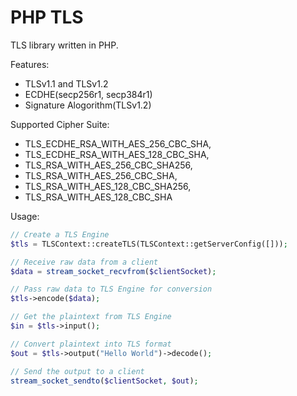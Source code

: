 # PHP TLS

TLS library written in PHP.

Features:
  - TLSv1.1 and TLSv1.2
  - ECDHE(secp256r1, secp384r1)
  - Signature Alogorithm(TLSv1.2)

Supported Cipher Suite:
  - TLS_ECDHE_RSA_WITH_AES_256_CBC_SHA,
  - TLS_ECDHE_RSA_WITH_AES_128_CBC_SHA,
  - TLS_RSA_WITH_AES_256_CBC_SHA256,
  - TLS_RSA_WITH_AES_256_CBC_SHA,
  - TLS_RSA_WITH_AES_128_CBC_SHA256,
  - TLS_RSA_WITH_AES_128_CBC_SHA

Usage:

```php
// Create a TLS Engine
$tls = TLSContext::createTLS(TLSContext::getServerConfig([]));

// Receive raw data from a client
$data = stream_socket_recvfrom($clientSocket);

// Pass raw data to TLS Engine for conversion
$tls->encode($data);

// Get the plaintext from TLS Engine
$in = $tls->input();

// Convert plaintext into TLS format
$out = $tls->output("Hello World")->decode();

// Send the output to a client
stream_socket_sendto($clientSocket, $out);

```
